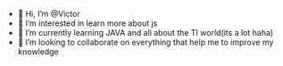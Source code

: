 - 👋 Hi, I’m @Victor
- 👀 I’m interested in learn more about js
- 🌱 I’m currently learning JAVA and all about the TI world(its a lot haha)
- 💞️ I’m looking to collaborate on everything that help me to improve my knowledge

<!---
VictorGuui/VictorGuui is a ✨ special ✨ repository because its `README.md` (this file) appears on your GitHub profile.
You can click the Preview link to take a look at your changes.
--->



